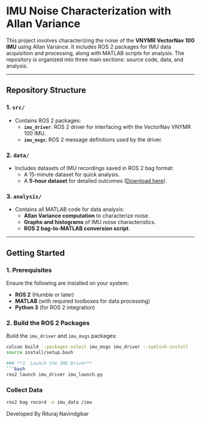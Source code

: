 # **IMU Noise Characterization with Allan Variance**

This project involves characterizing the noise of the **VNYMR VectorNav 100 IMU** using Allan Variance. It includes ROS 2 packages for IMU data acquisition and processing, along with MATLAB scripts for analysis. The repository is organized into three main sections: source code, data, and analysis.

---

## **Repository Structure**

### **1. `src/`**
- Contains ROS 2 packages:
  - **`imu_driver`**: ROS 2 driver for interfacing with the VectorNav VNYMR 100 IMU.
  - **`imu_msgs`**: ROS 2 message definitions used by the driver.

### **2. `data/`**
- Includes datasets of IMU recordings saved in ROS 2 bag format:
  - A 15-minute dataset for quick analysis.
  - A **5-hour dataset** for detailed outcomes ([Download here](https://drive.google.com/drive/folders/1-lNLGQ0DAIOL3fmlQ1-2_LytfiMF2h1J?usp=sharing)).

### **3. `analysis/`**
- Contains all MATLAB code for data analysis:
  - **Allan Variance computation** to characterize noise.
  - **Graphs and histograms** of IMU noise characteristics.
  - **ROS 2 bag-to-MATLAB conversion script**.

---

## **Getting Started**

### **1. Prerequisites**
Ensure the following are installed on your system:
- **ROS 2** (Humble or later)
- **MATLAB** (with required toolboxes for data processing)
- **Python 3** (for ROS 2 integration)

### **2. Build the ROS 2 Packages**
Build the `imu_driver` and `imu_msgs` packages:
```bash
colcon build --packages-select imu_msgs imu_driver --symlink-install
source install/setup.bash

### **3. Launch the IMU Driver**
```bash
ros2 launch imu_driver imu_launch.py
```

### **Collect Data**
```bash
ros2 bag record -o imu_data /imu
```

Developed By
Rituraj Navindgikar
